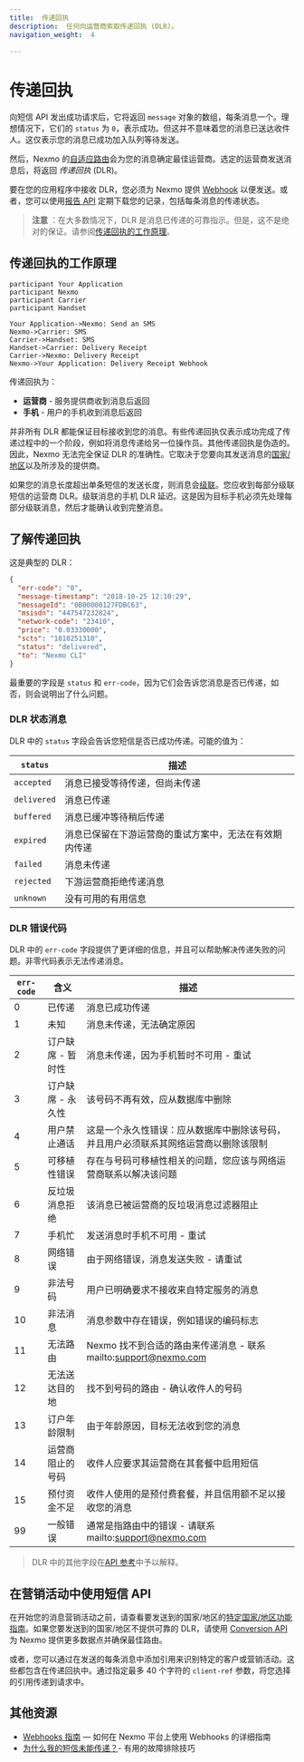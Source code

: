 ```yaml
---
title:  传递回执
description:  任何向运营商索取传递回执 (DLR)。
navigation_weight:  4

---
```



传递回执
====

向短信 API 发出成功请求后，它将返回 `message` 对象的数组，每条消息一个。理想情况下，它们的 `status` 为 `0`，表示成功。但这并不意味着您的消息已送达收件人。这仅表示您的消息已成功加入队列等待发送。

然后，Nexmo 的[自适应路由](https://help.nexmo.com/hc/en-us/articles/218435987-What-is-Nexmo-Adaptive-Routing-)会为您的消息确定最佳运营商。选定的运营商发送消息后，将返回 *传递回执* (DLR)。

要在您的应用程序中接收 DLR，您必须为 Nexmo 提供 [Webhook](/concepts/guides/webhooks) 以便发送。或者，您可以使用[报告 API](/reports/overview) 定期下载您的记录，包括每条消息的传递状态。

> **注意** ：在大多数情况下，DLR 是消息已传递的可靠指示。但是，这不是绝对的保证。请参阅[传递回执的工作原理](#how-delivery-receipts-work)。

传递回执的工作原理
---------

```sequence_diagram
participant Your Application
participant Nexmo
participant Carrier
participant Handset

Your Application->Nexmo: Send an SMS
Nexmo->Carrier: SMS
Carrier->Handset: SMS
Handset->Carrier: Delivery Receipt
Carrier->Nexmo: Delivery Receipt
Nexmo->Your Application: Delivery Receipt Webhook
```

传递回执为：

* **运营商** - 服务提供商收到消息后返回
* **手机** - 用户的手机收到消息后返回

并非所有 DLR 都能保证目标接收到您的消息。有些传递回执仅表示成功完成了传递过程中的一个阶段，例如将消息传递给另一位操作员。其他传递回执是伪造的。因此，Nexmo 无法完全保证 DLR 的准确性。它取决于您要向其发送消息的[国家/地区](/messaging/sms/guides/country-specific-features)以及所涉及的提供商。

如果您的消息长度超出单条短信的发送长度，则消息会[级联](/messaging/sms/guides/concatenation-and-encoding)。您应收到每部分级联短信的运营商 DLR。级联消息的手机 DLR 延迟。这是因为目标手机必须先处理每部分级联消息，然后才能确认收到完整消息。

了解传递回执
------

这是典型的 DLR：

```json
{
  "err-code": "0",
  "message-timestamp": "2018-10-25 12:10:29",
  "messageId": "0B00000127FDBC63",
  "msisdn": "447547232824",
  "network-code": "23410",
  "price": "0.03330000",
  "scts": "1810251310",
  "status": "delivered",
  "to": "Nexmo CLI"
}
```

最重要的字段是 `status` 和 `err-code`，因为它们会告诉您消息是否已传递，如否，则会说明出了什么问题。

### DLR 状态消息

DLR 中的 `status` 字段会告诉您短信是否已成功传递。可能的值为：

|  `status`   |             描述              |
|-------------|-----------------------------|
| `accepted`  | 消息已接受等待传递，但尚未传递             |
| `delivered` | 消息已传递                       |
| `buffered`  | 消息已缓冲等待稍后传递                 |
| `expired`   | 消息已保留在下游运营商的重试方案中，无法在有效期内传递 |
| `failed`    | 消息未传递                       |
| `rejected`  | 下游运营商拒绝传递消息                 |
| `unknown`   | 没有可用的有用信息                   |

### DLR 错误代码

DLR 中的 `err-code` 字段提供了更详细的信息，并且可以帮助解决传递失败的问题。非零代码表示无法传递消息。

| `err-code` |      含义      |                         描述                          |
|------------|--------------|-----------------------------------------------------|
| 0          | 已传递          | 消息已成功传递                                             |
| 1          | 未知           | 消息未传递，无法确定原因                                        |
| 2          | 订户缺席 - 暂时性 | 消息未传递，因为手机暂时不可用 - 重试                              |
| 3          | 订户缺席 - 永久性 | 该号码不再有效，应从数据库中删除                                    |
| 4          | 用户禁止通话       | 这是一个永久性错误：应从数据库中删除该号码，并且用户必须联系其网络运营商以删除该限制          |
| 5          | 可移植性错误       | 存在与号码可移植性相关的问题，您应该与网络运营商联系以解决该问题                    |
| 6          | 反垃圾消息拒绝      | 该消息已被运营商的反垃圾消息过滤器阻止                                 |
| 7          | 手机忙          | 发送消息时手机不可用 - 重试                                   |
| 8          | 网络错误         | 由于网络错误，消息发送失败 - 请重试                               |
| 9          | 非法号码         | 用户已明确要求不接收来自特定服务的消息                                 |
| 10         | 非法消息         | 消息参数中存在错误，例如错误的编码标志                                 |
| 11         | 无法路由         | Nexmo 找不到合适的路由来传递消息 - 联系 mailto:support@nexmo.com |
| 12         | 无法送达目的地      | 找不到号码的路由 - 确认收件人的号码                               |
| 13         | 订户年龄限制       | 由于年龄原因，目标无法收到您的消息                                   |
| 14         | 运营商阻止的号码     | 收件人应要求其运营商在其套餐中启用短信                                 |
| 15         | 预付资金不足       | 收件人使用的是预付费套餐，并且信用额不足以接收您的消息                         |
| 99         | 一般错误         | 通常是指路由中的错误 - 请联系 mailto:support@nexmo.com         |

> DLR 中的其他字段在[API 参考](/api/sms#delivery-receipt)中予以解释。

在营销活动中使用短信 API
--------------

在开始您的消息营销活动之前，请查看要发送到的国家/地区的[特定国家/地区功能指南](/messaging/sms/guides/country-specific-features)。如果您要发送到的国家/地区不提供可靠的 DLR，请使用 [Conversion API](/messaging/conversion-api/overview)为 Nexmo 提供更多数据点并确保最佳路由。

或者，您可以通过在发送的每条消息中添加引用来识别特定的客户或营销活动。这些都包含在传递回执中。通过指定最多 40 个字符的 `client-ref` 参数，将您选择的引用传递到请求中。

其他资源
----

* [Webhooks 指南](/concepts/guides/webhooks) — 如何在 Nexmo 平台上使用 Webhooks 的详细指南
* [为什么我的短信未能传递？](https://help.nexmo.com/hc/en-us/articles/204016013-Why-was-my-SMS-not-delivered-)- 有用的故障排除技巧

